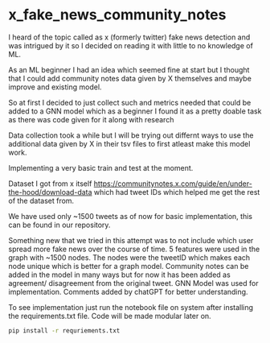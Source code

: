 # x_fake_news_community_notes

I heard of the topic called as x (formerly twitter) fake news detection and was intrigued by it so I decided on reading it with little to no knowledge of ML.

As an ML beginner I had an idea which seemed fine at start but I thought that I could add community notes data given by X themselves and maybe improve and existing model.

So at first I decided to just collect such and metrics needed that could be added to a GNN model which as a beginner I found it as a pretty doable task as there was code given for it along with research

Data collection took a while but I will be trying out differnt ways to use the additional data given by X in their tsv files to first atleast make this model work.

Implementing a very basic train and test at the moment.


Dataset I got from x itself https://communitynotes.x.com/guide/en/under-the-hood/download-data which had tweet IDs which helped me get the rest of the dataset from.

We have used only ~1500 tweets as of now for basic implementation, this can be found in our repository.

Something new that we tried in this attempt was to not include which user spread more fake news over the course of time. 5 features were used in the graph with ~1500 nodes. The nodes were the tweetID which makes each node unique which is better for a graph model. Community notes can be added in the model in many ways but for now it has been added as agreement/ disagreement from the original tweet. GNN Model was used for implementation. Comments added by chatGPT for better understanding.

To see implementation just run the notebook file on system after installing the requirements.txt file. Code will be made modular later on.

```bash
pip install -r requriements.txt
```